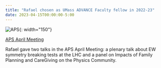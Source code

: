 ```yaml
---
title: "Rafael chosen as UMass ADVANCE Faculty fellow in 2022-23"
date: 2023-04-15T00:00:00-5:00
---
```


![APS](https://cdn.sanity.io/images/w9qr87ve/production/1efd85dcf6d6b1d1a64d23168a77354ede5f3f63-1256x401.svg){: width="150"}

[APS April Meeting](https://april.aps.org/)

Rafael gave two talks in the APS April Meeting: a plenary talk about EW symmetry breaking tests at the LHC and a panel on Impacts of Family Planning and CareGiving on the Physics Community.
